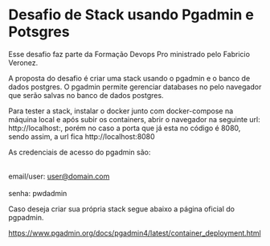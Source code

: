 # Desafio de Stack usando Pgadmin e Potsgres

Esse desafio faz parte da Formação Devops Pro ministrado pelo Fabricio Veronez.

A proposta do desafio é criar uma stack usando o pgadmin e o banco de dados postgres. O pgadmin permite gerenciar databases no pelo navegador
que serão salvas no banco de dados postgres.

Para tester a stack, instalar o docker junto com docker-compose na máquina local e após subir os containers, abrir o navegador na
seguinte url: http://localhost:, porém no caso a porta que já esta no código é 8080, sendo assim, a url fica http://localhost:8080

As credenciais de acesso do pgadmin são:

<br>email/user: user@domain.com</br>
<br>senha: pwdadmin</br> 

Caso deseja criar sua própria stack segue abaixo a página oficial do pgpadmin.

https://www.pgadmin.org/docs/pgadmin4/latest/container_deployment.html
